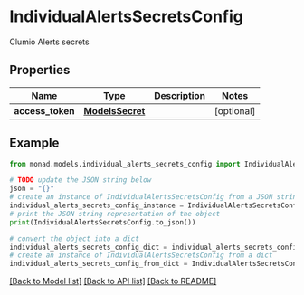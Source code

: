 # IndividualAlertsSecretsConfig

Clumio Alerts secrets

## Properties

Name | Type | Description | Notes
------------ | ------------- | ------------- | -------------
**access_token** | [**ModelsSecret**](ModelsSecret.md) |  | [optional] 

## Example

```python
from monad.models.individual_alerts_secrets_config import IndividualAlertsSecretsConfig

# TODO update the JSON string below
json = "{}"
# create an instance of IndividualAlertsSecretsConfig from a JSON string
individual_alerts_secrets_config_instance = IndividualAlertsSecretsConfig.from_json(json)
# print the JSON string representation of the object
print(IndividualAlertsSecretsConfig.to_json())

# convert the object into a dict
individual_alerts_secrets_config_dict = individual_alerts_secrets_config_instance.to_dict()
# create an instance of IndividualAlertsSecretsConfig from a dict
individual_alerts_secrets_config_from_dict = IndividualAlertsSecretsConfig.from_dict(individual_alerts_secrets_config_dict)
```
[[Back to Model list]](../README.md#documentation-for-models) [[Back to API list]](../README.md#documentation-for-api-endpoints) [[Back to README]](../README.md)


